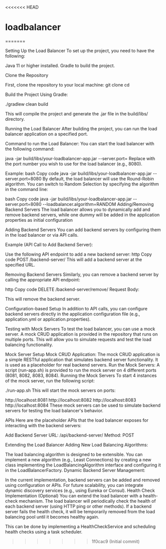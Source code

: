 <<<<<<< HEAD
# loadbalancer
=======

Setting Up the Load Balancer
To set up the project, you need to have the following:

Java 11 or higher installed.
Gradle to build the project.

Clone the Repository

First, clone the repository to your local machine:
git clone <repository-url>
cd <project-directory>


Build the Project
Using Gradle:

./gradlew clean build

This will compile the project and generate the .jar file in the build/libs/ directory.

Running the Load Balancer
After building the project, you can run the load balancer application on a specified port.

Command to run the Load Balancer:
You can start the load balancer with the following command:

java -jar build/libs/your-loadbalancer-app.jar --server.port=<port>
Replace <port> with the port number you wish to use for the load balancer (e.g., 8080).

Example:
bash
Copy code
java -jar build/libs/your-loadbalancer-app.jar --server.port=8080
By default, the load balancer will use the Round-Robin algorithm. You can switch to Random Selection by specifying the algorithm in the command line:

bash
Copy code
java -jar build/libs/your-loadbalancer-app.jar --server.port=8080 --loadbalancer.algorithm=RANDOM
Adding/Removing Backend Servers
The load balancer allows you to dynamically add and remove backend servers, while one dummy will be added in the application properties as initial configuration

Adding Backend Servers
You can add backend servers by configuring them in the load balancer or via API calls.

Example (API Call to Add Backend Server):

Use the following API endpoint to add a new backend server:
http
Copy code
POST /backend-server/<url>
This will add a backend server at the specified URL.

Removing Backend Servers
Similarly, you can remove a backend server by calling the appropriate API endpoint:

http
Copy code
DELETE /backend-server/remove/<url>
Request Body:

This will remove the backend server.

Configuration-based Setup
In addition to API calls, you can configure backend servers directly in the application configuration file (e.g., application.yml or application.properties).

Testing with Mock Servers
To test the load balancer, you can use a mock server. A mock CRUD application is provided in the repository that runs on multiple ports. This will allow you to simulate requests and test the load balancing functionality.

Mock Server Setup
Mock CRUD Application:
The mock CRUD application is a simple RESTful application that simulates backend server functionality. It is used as a placeholder for real backend servers.
Run the Mock Servers:
A script (run-app.sh) is provided to run the mock server on 4 different ports (8081, 8082, 8083, 8084).
Running the Mock Servers
To start 4 instances of the mock server, run the following script:


./run-app.sh
This will start the mock servers on ports:

http://localhost:8081
http://localhost:8082
http://localhost:8083
http://localhost:8084
These mock servers can be used to simulate backend servers for testing the load balancer's behavior.

APIs
Here are the placeholder APIs that the load balancer exposes for interacting with the backend servers:

Add Backend Server
URL: /api/backend-server/<url>
Method: POST


Extending the Load Balancer
Adding New Load Balancing Algorithms:

The load balancing algorithm is designed to be extensible. You can implement a new algorithm (e.g., Least Connections) by creating a new class implementing the LoadBalancingAlgorithm interface and configuring it in the LoadBalancerFactory.
Dynamic Backend Server Management:

In the current implementation, backend servers can be added and removed using configuration or APIs. For future scalability, you can integrate dynamic discovery services (e.g., using Eureka or Consul).
Health Check Implementation (Optional)
You can extend the load balancer with a health-check mechanism. The load balancer will periodically check the health of each backend server (using HTTP ping or other methods). If a backend server fails the health check, it will be temporarily removed from the load balancing pool until it becomes healthy again.

This can be done by implementing a HealthCheckService and scheduling health checks using a task scheduler.
>>>>>>> 1f0cac9 (Initial commit)
